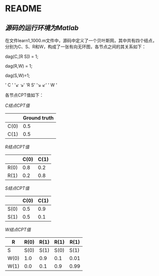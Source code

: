 # README


## *源码的运行环境为Matlab*

在文件learn1_1000.m文件中，源码中定义了一个贝叶斯网，其中共有四个结点，分别为C、S、R和W，构成了一张有向无环图，各节点之间的其关系如下：

dag(C,[R S]) = 1;

dag(R,W) = 1;

dag(S,W)=1;

'	C     '
'↙		↘'
'R		 S'
'↘		↙'
​'	W     '


各节点CPT值如下：

*C结点CPT值*
 
 |   |   Ground truth
 ---- | -----  
 C(0)  | 0.5  
 C(1)  | 0.5  
 
 *R结点CPT值*
 
 |    | C(0)  | C(1)
 ---- | ----- | ------  
 R(0)  | 0.8 | 0.2 
 R(1)  | 0.2 | 0.8 
 
  *S结点CPT值*
 
 |    | C(0)  | C(1)
 ---- | ----- | ------  
 S(0)  | 0.5 | 0.9 
 S(1)  | 0.5 | 0.1 
 
   *W结点CPT值*
 
 |  R  | R(0) | R(1) | R(1) | R(1) 
  | ---- | ----- | ------ | ------| ------
 |  S  | S(0) | S(1) | S(0) | S(1) 
 | W(0)  | 1.0 | 0.9 | 0.1 | 0.01 
 | W(1)  | 0.0 | 0.1 | 0.9 | 0.99 
 

 
 
